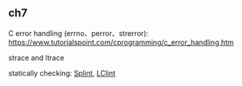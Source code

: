 ## ch7
C error handling (errno、perror、strerror): https://www.tutorialspoint.com/cprogramming/c_error_handling.htm

strace and ltrace

statically checking: [Splint](https://splint.org), [LClint](https://www.cs.virginia.edu/~evans/sigsoft94.html)

